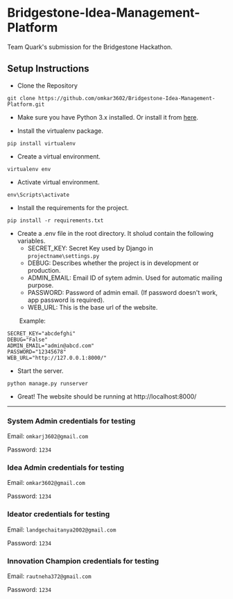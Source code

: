# Bridgestone-Idea-Management-Platform

Team Quark's submission for the Bridgestone Hackathon.

## Setup Instructions

* Clone the Repository

```
git clone https://github.com/omkar3602/Bridgestone-Idea-Management-Platform.git
```

* Make sure you have Python 3.x installed. Or install it from [here](https://www.python.org/downloads/).

* Install the virtualenv package.

```
pip install virtualenv
```

* Create a virtual environment.

```
virtualenv env
```

* Activate virtual environment.

```
env\Scripts\activate
```

* Install the requirements for the project.

```
pip install -r requirements.txt
```
* Create a .env file in the root directory. It sholud contain the following variables.
    * SECRET_KEY: Secret Key used by Django in `projectname\settings.py`
    * DEBUG: Describes whether the project is in development or production.
    * ADMIN_EMAIL: Email ID of sytem admin. Used for automatic mailing purpose.
    * PASSWORD: Password of admin email. (If password doesn't work, app password is required).
    * WEB_URL: This is the base url of the website.

&emsp;&emsp;Example:
```
SECRET_KEY="abcdefghi"
DEBUG="False"
ADMIN_EMAIL="admin@abcd.com"
PASSWORD="12345678"
WEB_URL="http://127.0.0.1:8000/"
```
* Start the server.
```
python manage.py runserver
```

* Great! The website should be running at http://localhost:8000/
---

### System Admin credentials for testing

Email: `omkarj3602@gmail.com`

Password: `1234`

### Idea Admin credentials for testing

Email: `omkar3602@gmail.com`

Password: `1234`

### Ideator credentials for testing

Email: `landgechaitanya2002@gmail.com`

Password: `1234`

### Innovation Champion credentials for testing

Email: `rautneha372@gmail.com`

Password: `1234`
